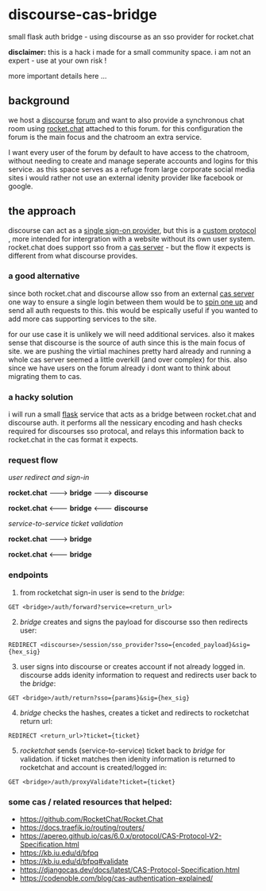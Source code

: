 # discourse-cas-bridge
small flask auth bridge - using discourse as an sso provider for rocket.chat

__disclaimer:__ this is a hack i made for a small community space. i am not an expert - use at your own risk !

more important details here ...

## background

we host a [discourse](https://www.discourse.org/) [forum](scanlines.xyz) and want to also provide a synchronous chat room using [rocket.chat](rocket.chat) attached to this forum. for this configuration the forum is the main focus and the chatroom an extra service.

I want every user of the forum by default to have access to the chatroom, without needing to create and manage seperate accounts and logins for this service. as this space serves as a refuge from large corporate social media sites i would rather not use an external idenity provider like facebook or google.

## the approach

discourse can act as a [single sign-on provider](https://meta.discourse.org/t/using-discourse-as-a-sso-provider/32974), but this is a [custom protocol](https://meta.discourse.org/t/log-in-to-rocketchat-with-discourse/85559) , more intended for intergration with a website without its own user system. rocket.chat does support sso from a [cas server](https://rocket.chat/docs/administrator-guides/authentication/cas/) - but the flow it expects is different from what discourse provides.

### a good alternative

since both rocket.chat and discourse allow sso from an external [cas server](https://en.wikipedia.org/wiki/Central_Authentication_Service) one way to ensure a single login between them would be to [spin one up](https://nithinkk.wordpress.com/2017/04/01/cas-server-setup-in-10mts/) and send all auth requests to this. this would be espically useful if you wanted to add more cas supporting services to the site.

for our use case it is unlikely we will need additional services. also it makes sense that discourse is the source of auth since this is the main focus of site. we are pushing the virtial machines pretty hard already and running a whole cas server seemed a little overkill (and over complex) for this. also since we have users on the forum already i dont want to think about migrating them to cas.

### a hacky solution

i will run a small [flask](https://flask.palletsprojects.com/en/1.1.x/) service that acts as a bridge between rocket.chat and discourse auth. it performs all the nessicary encoding and hash checks required for discourses sso protocal, and relays this information back to rocket.chat in the cas format it expects.

### request flow

_user redirect and sign-in_

__rocket.chat__ ---> __bridge__ ---> __discourse__

__rocket.chat__ <--- __bridge__ <--- __discourse__

_service-to-service ticket validation_

__rocket.chat__ ---> __bridge__

__rocket.chat__ <--- __bridge__

### endpoints

1. from rocketchat sign-in user is send to the _bridge_:

`GET <bridge>/auth/forward?service=<return_url>`

2. _bridge_ creates and signs the payload for discourse sso then redirects user:

`REDIRECT <discourse>/session/sso_provider?sso={encoded_payload}&sig={hex_sig}`

3. user signs into discourse or creates account if not already logged in. discourse adds idenity information to request and redirects user back to the _bridge_:
  
`GET <bridge>/auth/return?sso={params}&sig={hex_sig}`

4. _bridge_ checks the hashes, creates a ticket and redirects to rocketchat return url:

`REDIRECT <return_url>?ticket={ticket}`

5. _rocketchat_ sends (service-to-service) ticket back to _bridge_ for validation. if ticket matches then idenity information is returned to rocketchat and account is created/logged in:

`GET <bridge>/auth/proxyValidate?ticket={ticket}`

### some cas / related resources that helped:

- https://github.com/RocketChat/Rocket.Chat
- https://docs.traefik.io/routing/routers/
- https://apereo.github.io/cas/6.0.x/protocol/CAS-Protocol-V2-Specification.html
- https://kb.iu.edu/d/bfpq
- https://kb.iu.edu/d/bfpq#validate
- https://djangocas.dev/docs/latest/CAS-Protocol-Specification.html
- https://codenoble.com/blog/cas-authentication-explained/

